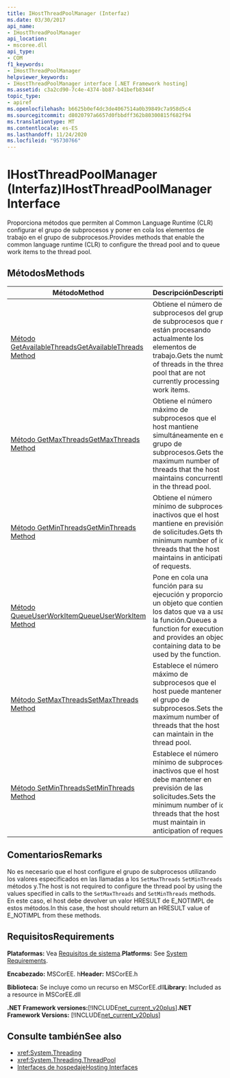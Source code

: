 ```yaml
---
title: IHostThreadPoolManager (Interfaz)
ms.date: 03/30/2017
api_name:
- IHostThreadPoolManager
api_location:
- mscoree.dll
api_type:
- COM
f1_keywords:
- IHostThreadPoolManager
helpviewer_keywords:
- IHostThreadPoolManager interface [.NET Framework hosting]
ms.assetid: c3a2cd90-7c4e-4374-bb87-b41befb8344f
topic_type:
- apiref
ms.openlocfilehash: b6625b0ef4dc3de4067514a0b39849c7a958d5c4
ms.sourcegitcommit: d8020797a6657d0fbbdff362b80300815f682f94
ms.translationtype: MT
ms.contentlocale: es-ES
ms.lasthandoff: 11/24/2020
ms.locfileid: "95730766"
---
```

# <a name="ihostthreadpoolmanager-interface"></a><span data-ttu-id="bf615-102">IHostThreadPoolManager (Interfaz)</span><span class="sxs-lookup"><span data-stu-id="bf615-102">IHostThreadPoolManager Interface</span></span>

<span data-ttu-id="bf615-103">Proporciona métodos que permiten al Common Language Runtime (CLR) configurar el grupo de subprocesos y poner en cola los elementos de trabajo en el grupo de subprocesos.</span><span class="sxs-lookup"><span data-stu-id="bf615-103">Provides methods that enable the common language runtime (CLR) to configure the thread pool and to queue work items to the thread pool.</span></span>  
  
## <a name="methods"></a><span data-ttu-id="bf615-104">Métodos</span><span class="sxs-lookup"><span data-stu-id="bf615-104">Methods</span></span>  
  
|<span data-ttu-id="bf615-105">Método</span><span class="sxs-lookup"><span data-stu-id="bf615-105">Method</span></span>|<span data-ttu-id="bf615-106">Descripción</span><span class="sxs-lookup"><span data-stu-id="bf615-106">Description</span></span>|  
|------------|-----------------|  
|[<span data-ttu-id="bf615-107">Método GetAvailableThreads</span><span class="sxs-lookup"><span data-stu-id="bf615-107">GetAvailableThreads Method</span></span>](ihostthreadpoolmanager-getavailablethreads-method.md)|<span data-ttu-id="bf615-108">Obtiene el número de subprocesos del grupo de subprocesos que no están procesando actualmente los elementos de trabajo.</span><span class="sxs-lookup"><span data-stu-id="bf615-108">Gets the number of threads in the thread pool that are not currently processing work items.</span></span>|  
|[<span data-ttu-id="bf615-109">Método GetMaxThreads</span><span class="sxs-lookup"><span data-stu-id="bf615-109">GetMaxThreads Method</span></span>](ihostthreadpoolmanager-getmaxthreads-method.md)|<span data-ttu-id="bf615-110">Obtiene el número máximo de subprocesos que el host mantiene simultáneamente en el grupo de subprocesos.</span><span class="sxs-lookup"><span data-stu-id="bf615-110">Gets the maximum number of threads that the host maintains concurrently in the thread pool.</span></span>|  
|[<span data-ttu-id="bf615-111">Método GetMinThreads</span><span class="sxs-lookup"><span data-stu-id="bf615-111">GetMinThreads Method</span></span>](ihostthreadpoolmanager-getminthreads-method.md)|<span data-ttu-id="bf615-112">Obtiene el número mínimo de subprocesos inactivos que el host mantiene en previsión de solicitudes.</span><span class="sxs-lookup"><span data-stu-id="bf615-112">Gets the minimum number of idle threads that the host maintains in anticipation of requests.</span></span>|  
|[<span data-ttu-id="bf615-113">Método QueueUserWorkItem</span><span class="sxs-lookup"><span data-stu-id="bf615-113">QueueUserWorkItem Method</span></span>](ihostthreadpoolmanager-queueuserworkitem-method.md)|<span data-ttu-id="bf615-114">Pone en cola una función para su ejecución y proporciona un objeto que contiene los datos que va a usar la función.</span><span class="sxs-lookup"><span data-stu-id="bf615-114">Queues a function for execution, and provides an object containing data to be used by the function.</span></span>|  
|[<span data-ttu-id="bf615-115">Método SetMaxThreads</span><span class="sxs-lookup"><span data-stu-id="bf615-115">SetMaxThreads Method</span></span>](ihostthreadpoolmanager-setmaxthreads-method.md)|<span data-ttu-id="bf615-116">Establece el número máximo de subprocesos que el host puede mantener en el grupo de subprocesos.</span><span class="sxs-lookup"><span data-stu-id="bf615-116">Sets the maximum number of threads that the host can maintain in the thread pool.</span></span>|  
|[<span data-ttu-id="bf615-117">Método SetMinThreads</span><span class="sxs-lookup"><span data-stu-id="bf615-117">SetMinThreads Method</span></span>](ihostthreadpoolmanager-setminthreads-method.md)|<span data-ttu-id="bf615-118">Establece el número mínimo de subprocesos inactivos que el host debe mantener en previsión de las solicitudes.</span><span class="sxs-lookup"><span data-stu-id="bf615-118">Sets the minimum number of idle threads that the host must maintain in anticipation of requests.</span></span>|  
  
## <a name="remarks"></a><span data-ttu-id="bf615-119">Comentarios</span><span class="sxs-lookup"><span data-stu-id="bf615-119">Remarks</span></span>  

 <span data-ttu-id="bf615-120">No es necesario que el host configure el grupo de subprocesos utilizando los valores especificados en las llamadas a los `SetMaxThreads` `SetMinThreads` métodos y.</span><span class="sxs-lookup"><span data-stu-id="bf615-120">The host is not required to configure the thread pool by using the values specified in calls to the `SetMaxThreads` and `SetMinThreads` methods.</span></span> <span data-ttu-id="bf615-121">En este caso, el host debe devolver un valor HRESULT de E_NOTIMPL de estos métodos.</span><span class="sxs-lookup"><span data-stu-id="bf615-121">In this case, the host should return an HRESULT value of E_NOTIMPL from these methods.</span></span>  
  
## <a name="requirements"></a><span data-ttu-id="bf615-122">Requisitos</span><span class="sxs-lookup"><span data-stu-id="bf615-122">Requirements</span></span>  

 <span data-ttu-id="bf615-123">**Plataformas:** Vea [Requisitos de sistema](../../get-started/system-requirements.md).</span><span class="sxs-lookup"><span data-stu-id="bf615-123">**Platforms:** See [System Requirements](../../get-started/system-requirements.md).</span></span>  
  
 <span data-ttu-id="bf615-124">**Encabezado:** MSCorEE. h</span><span class="sxs-lookup"><span data-stu-id="bf615-124">**Header:** MSCorEE.h</span></span>  
  
 <span data-ttu-id="bf615-125">**Biblioteca:** Se incluye como un recurso en MSCorEE.dll</span><span class="sxs-lookup"><span data-stu-id="bf615-125">**Library:** Included as a resource in MSCorEE.dll</span></span>  
  
 <span data-ttu-id="bf615-126">**.NET Framework versiones:**[!INCLUDE[net_current_v20plus](../../../../includes/net-current-v20plus-md.md)]</span><span class="sxs-lookup"><span data-stu-id="bf615-126">**.NET Framework Versions:** [!INCLUDE[net_current_v20plus](../../../../includes/net-current-v20plus-md.md)]</span></span>  
  
## <a name="see-also"></a><span data-ttu-id="bf615-127">Consulte también</span><span class="sxs-lookup"><span data-stu-id="bf615-127">See also</span></span>

- <xref:System.Threading>
- <xref:System.Threading.ThreadPool>
- [<span data-ttu-id="bf615-128">Interfaces de hospedaje</span><span class="sxs-lookup"><span data-stu-id="bf615-128">Hosting Interfaces</span></span>](hosting-interfaces.md)
